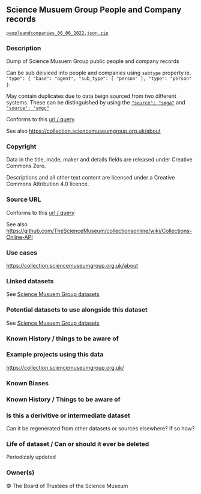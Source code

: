 ## Science Musuem Group People and Company records

[`peopleandcompanies_06_06_2022.json.zip`](peopleandcompanies_06_06_2022.json.zip)

### Description

Dump of Science Musuem Group public people and company records

Can be sub deivieed into people and companies using `subtype` property ie. `"type": { "base": "agent", "sub_type": [ "person" ], "type": "person" }`.

May contain duplicates due to data beign sourced from two different systems. These can be distinguished by using the [`"source": "smga"`](https://collection.sciencemuseumgroup.org.uk/api/people/ap8/babbage-charles) and [`"source": "smgc"`](https://collection.sciencemuseumgroup.org.uk/api/people/cp36993/charles-babbage)

Conforms to this [url / query](https://collection.sciencemuseumgroup.org.uk/search/people)

See also
https://collection.sciencemuseumgroup.org.uk/about

### Copyright

Data in the title, made, maker and details fields are released under Creative Commons Zero. 

Descriptions and all other text content are licensed under a Creative Commons Attribution 4.0 licence.

### Source URL

Conforms to this [url / query](https://collection.sciencemuseumgroup.org.uk/search/people)

See also
https://github.com/TheScienceMuseum/collectionsonline/wiki/Collections-Online-API


### Use cases

https://collection.sciencemuseumgroup.org.uk/about

### Linked datasets

See [Science Musuem Group datasets](../ReadMe.md#science-musuem-group)

### Potential datasets to use alongside this dataset

See [Science Musuem Group datasets](../ReadMe.md#science-musuem-group)

### Known History / things to be aware of

### Example projects using this data

https://collection.sciencemuseumgroup.org.uk/

### Known Biases

### Known History / Things to be aware of

### Is this a derivitive or intermediate dataset
Can it be regenerated from other datasets or sources elsewhere? If so how?

### Life of dataset / Can or should it ever be deleted

Periodicaly updated

### Owner(s)

&copy; The Board of Trustees of the Science Museum


